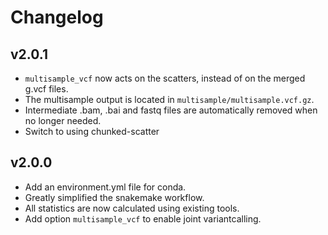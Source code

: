 Changelog
==========

<!--
Newest changes should be on top.

This document is user facing. Please word the changes in such a way
that users understand how the changes affect the new version.
-->

v2.0.1
---------------------------
+ `multisample_vcf` now acts on the scatters, instead of on the merged g.vcf
files.
+ The multisample output is located in `multisample/multisample.vcf.gz`.
+ Intermediate .bam, .bai and fastq files are automatically removed when no
longer needed.
+ Switch to using chunked-scatter

v2.0.0
---------------------------
+ Add an environment.yml file for conda.
+ Greatly simplified the snakemake workflow.
+ All statistics are now calculated using existing tools.
+ Add option `multisample_vcf` to enable joint variantcalling.
